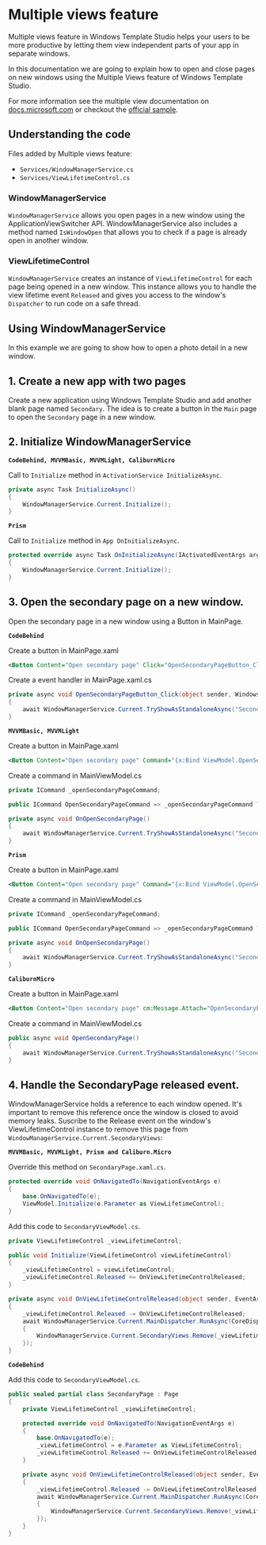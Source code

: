
# Multiple views feature
Multiple views feature in Windows Template Studio helps your users to be more productive by letting them view independent parts of your app in separate windows.

In this documentation we are going to explain how to open and close pages on new windows using the Multiple Views feature of Windows Template Studio.

For more information see the multiple view documentation on [docs.microsoft.com](https://docs.microsoft.com/windows/uwp/design/layout/show-multiple-views) or checkout the [official sample](https://github.com/Microsoft/Windows-universal-samples/tree/master/Samples/MultipleViews).

## Understanding the code
Files added by Multiple views feature:
 - `Services/WindowManagerService.cs`
 - `Services/ViewLifetimeControl.cs`

### WindowManagerService
`WindowManagerService` allows you open pages in a new window using the ApplicationViewSwitcher API. WindowManagerService also includes a method named `IsWindowOpen` that allows you to check if a page is already open in another window.

### ViewLifetimeControl
`WindowManagerService` creates an instance of `ViewLifetimeControl` for each page being opened in a new window. This instance allows you to handle the view lifetime event `Released` and gives you access to the window's `Dispatcher` to run code on a safe thread.

## Using WindowManagerService
In this example we are going to show how to open a photo detail in a new window.

## **1. Create a new app with two pages**
Create a new application using Windows Template Studio and add another blank page named `Secondary`. The idea is to create a button in the `Main` page to open the `Secondary` page in a new window.

## **2. Initialize WindowManagerService**
**`CodeBehind, MVVMBasic, MVVMLight, CaliburnMicro`**

Call to `Initialize` method in `ActivationService InitializeAsync`.
```csharp
private async Task InitializeAsync()
{
    WindowManagerService.Current.Initialize();
}
```

**`Prism`**

Call to `Initialize` method in `App OnInitializeAsync`.
```csharp
protected override async Task OnInitializeAsync(IActivatedEventArgs args)
{
    WindowManagerService.Current.Initialize();
}
```

## **3. Open the secondary page on a new window.**
Open the secondary page in a new window using a Button in MainPage.

**`CodeBehind`**

Create a button in MainPage.xaml
```xml
<Button Content="Open secondary page" Click="OpenSecondaryPageButton_Click" />
```

Create a event handler in MainPage.xaml.cs
```csharp
private async void OpenSecondaryPageButton_Click(object sender, Windows.UI.Xaml.RoutedEventArgs e)
{
    await WindowManagerService.Current.TryShowAsStandaloneAsync("Secondary_Title.Text".GetLocalized(), typeof(SecondaryPage));
}
```

**`MVVMBasic, MVVMLight`**

Create a button in MainPage.xaml
```xml
<Button Content="Open secondary page" Command="{x:Bind ViewModel.OpenSecondaryPageCommand}" />
```

Create a command in MainViewModel.cs
```csharp
private ICommand _openSecondaryPageCommand;

public ICommand OpenSecondaryPageCommand => _openSecondaryPageCommand ?? (_openSecondaryPageCommand = new RelayCommand(OnOpenSecondaryPage));

private async void OnOpenSecondaryPage()
{
    await WindowManagerService.Current.TryShowAsStandaloneAsync("Secondary_Title.Text".GetLocalized(), typeof(SecondaryPage));
}
```

**`Prism`**

Create a button in MainPage.xaml
```xml
<Button Content="Open secondary page" Command="{x:Bind ViewModel.OpenSecondaryPageCommand}" />
```

Create a command in MainViewModel.cs
```csharp
private ICommand _openSecondaryPageCommand;

public ICommand OpenSecondaryPageCommand => _openSecondaryPageCommand ?? (_openSecondaryPageCommand = new DelegateCommand(OnOpenSecondaryPage));

private async void OnOpenSecondaryPage()
{
    await WindowManagerService.Current.TryShowAsStandaloneAsync("Secondary_Title.Text".GetLocalized(), typeof(SecondaryPage));
}
```

**`CaliburnMicro`**

Create a button in MainPage.xaml
```xml
<Button Content="Open secondary page" cm:Message.Attach="OpenSecondaryPage" />
```

Create a command in MainViewModel.cs
```csharp
public async void OpenSecondaryPage()
{
    await WindowManagerService.Current.TryShowAsStandaloneAsync("Secondary_Title.Text".GetLocalized(), typeof(SecondaryPage));
}
```

 ## **4. Handle the SecondaryPage released event.**
 WindowManagerService holds a reference to each window opened. It's important to remove this reference once the window is closed to avoid memory leaks. Suscribe to the Release event on the window's ViewLifetimeControl instance to remove this page from `WindowManagerService.Current.SecondaryViews`:

**`MVVMBasic, MVVMLight, Prism and Caliburn.Micro`**

Override this method on `SecondaryPage.xaml.cs`.
```csharp
protected override void OnNavigatedTo(NavigationEventArgs e)
{
    base.OnNavigatedTo(e);
    ViewModel.Initialize(e.Parameter as ViewLifetimeControl);
}
```

Add this code to `SecondaryViewModel.cs`.
```csharp
private ViewLifetimeControl _viewLifetimeControl;

public void Initialize(ViewLifetimeControl viewLifetimeControl)
{
    _viewLifetimeControl = viewLifetimeControl;
    _viewLifetimeControl.Released += OnViewLifetimeControlReleased;
}

private async void OnViewLifetimeControlReleased(object sender, EventArgs e)
{
    _viewLifetimeControl.Released -= OnViewLifetimeControlReleased;
    await WindowManagerService.Current.MainDispatcher.RunAsync(CoreDispatcherPriority.Normal, () =>
    {
        WindowManagerService.Current.SecondaryViews.Remove(_viewLifetimeControl);
    });
}
```

**`CodeBehind`**

Add this code to `SecondaryViewModel.cs`.
```csharp
public sealed partial class SecondaryPage : Page
{
    private ViewLifetimeControl _viewLifetimeControl;

    protected override void OnNavigatedTo(NavigationEventArgs e)
    {
        base.OnNavigatedTo(e);
        _viewLifetimeControl = e.Parameter as ViewLifetimeControl;
        _viewLifetimeControl.Released += OnViewLifetimeControlReleased;
    }

    private async void OnViewLifetimeControlReleased(object sender, EventArgs e)
    {
        _viewLifetimeControl.Released -= OnViewLifetimeControlReleased;
        await WindowManagerService.Current.MainDispatcher.RunAsync(CoreDispatcherPriority.Normal, () =>
        {
            WindowManagerService.Current.SecondaryViews.Remove(_viewLifetimeControl);
        });
    }
}
```